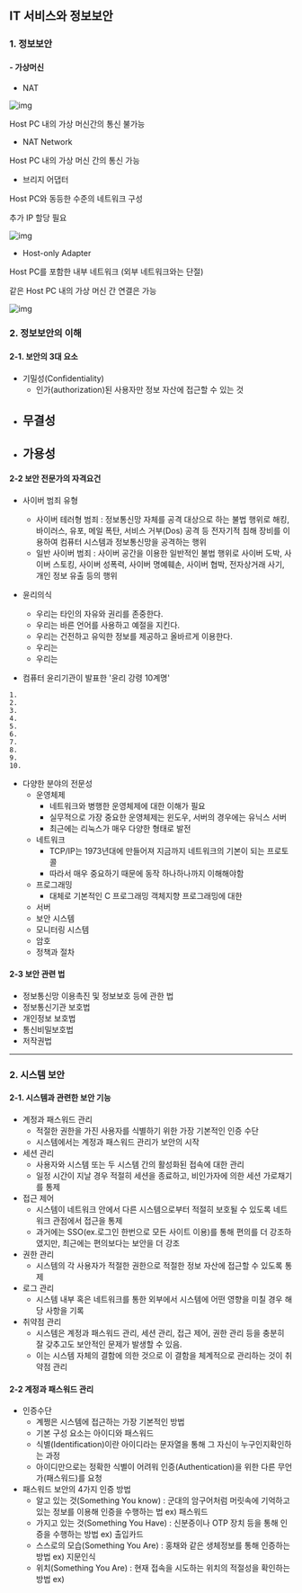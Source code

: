 ## IT 서비스와 정보보안

### 1. 정보보안



#### - 가상머신

- NAT

![img](https://t1.daumcdn.net/cfile/tistory/245FEE3558FDC01F2B)

 Host PC 내의 가상 머신간의 통신 불가능



- NAT Network

Host PC 내의 가상 머신 간의 통신 가능



- 브리지 어댑터

Host PC와 동등한 수준의 네트워크 구성

추가 IP 할당 필요

![img](https://t1.daumcdn.net/cfile/tistory/26585C5058FDC16F2E)



- Host-only Adapter

Host PC를 포함한 내부 네트워크 (외부 네트워크와는 단절)

같은 Host PC 내의 가상 머신 간 연결은 가능

![img](https://t1.daumcdn.net/cfile/tistory/2378FD4958FDC34A38)



### 2. 정보보안의 이해

#### 2-1. 보안의 3대 요소

- 기밀성(Confidentiality)
  - 인가(authorization)된 사용자만 정보 자산에 접근할 수 있는 것
- 무결성
  - 
- 가용성
  - 



#### 2-2 보안 전문가의 자격요건

- 사이버 범죄 유형
  - 사이버 테러형 범죄 : 정보통신망 자체를 공격 대상으로 하는 불법 행위로 해킹, 바이러스, 유포, 메일 폭탄, 서비스 거부(Dos) 공격 등 전자기적 침해 장비를 이용하여 컴퓨터 시스템과 정보통신망을 공격하는 행위
  - 일반 사이버 범죄 : 사이버 공간을 이용한 일반적인 불법 행위로 사이버 도박, 사이버 스토킹, 사이버 성폭력, 사이버 명예훼손, 사이버 협박, 전자상거래 사기, 개인 정보 유출 등의 행위



- 윤리의식
  - 우리는 타인의 자유와 권리를 존중한다.
  - 우리는 바른 언어를 사용하고 예절을 지킨다.
  - 우리는 건전하고 유익한 정보를 제공하고 올바르게 이용한다.
  -  우리는
  - 우리는



- 컴퓨터 윤리기관이 발표한 '윤리 강령 10계명'

```
1.
2.
3.
4.
5.
6.
7.
8.
9.
10.
```

- 다양한 분야의 전문성
  - 운영체제
    - 네트워크와 병행한 운영체제에 대한 이해가 필요
    - 실무적으로 가장 중요한 운영체제는 윈도우, 서버의 경우에는 유닉스 서버
    - 최근에는 리눅스가 매우 다양한 형태로 발전
  - 네트워크
    -  TCP/IP는 1973년대에 만들어져 지금까지 네트워크의 기본이 되는 프로토콜
    - 따라서 매우 중요하기 때문에 동작 하나하나까지 이해해야함
  - 프로그래밍
    - 대체로 기본적인 C 프로그래밍 객체지향 프로그래밍에 대한
  - 서버
  - 보안 시스템
  - 모니터링 시스템
  - 암호
  - 정책과 절차



#### 2-3 보안 관련 법

- 정보통신망 이용촉진 및 정보보호 등에 관한 법
- 정보통신기관 보호법
- 개인정보 보호법
- 통신비밀보호법
- 저작권법

---



### 2. 시스템 보안

#### 2-1. 시스템과 관련한 보안 기능

- 계정과 패스워드 관리
  - 적절한 권한을 가진 사용자를 식별하기 위한 가장 기본적인 인증 수단
  - 시스템에서는 계정과 패스워드 관리가 보안의 시작
- 세션 관리
  - 사용자와 시스템 또는 두 시스템 간의 활성화된 접속에 대한 관리
  - 일정 시간이 지날 경우 적절히 세션을 종료하고, 비인가자에 의한 세션 가로채기를 통제
- 접근 제어
  - 시스템이 네트워크 안에서 다른 시스템으로부터 적절히 보호될 수 있도록 네트워크 관점에서 접근을 통제
  - 과거에는 SSO(ex.로그인 한번으로 모든 사이트 이용)를 통해 편의를 더 강조하였지만, 최근에는 편의보다는 보안을 더 강조
- 권한 관리
  - 시스템의 각 사용자가 적절한 권한으로 적절한 정보 자산에 접근할 수 있도록 통제
- 로그 관리
  - 시스템 내부 혹은 네트워크를 통한 외부에서 시스템에 어떤 영향을 미칠 경우 해당 사항을 기록
- 취약점 관리
  - 시스템은 계정과 패스워드 관리, 세션 관리, 접근 제어, 권한 관리 등을 충분히 잘 갖추고도 보안적인 문제가 발생할 수 있음.
  - 이는 시스템 자체의 결함에 의한 것으로 이 결함을 체계적으로 관리하는 것이 취약점 관리



#### 2-2 계정과 패스워드 관리

- 인증수단
  - 계쩡은 시스템에 접근하는 가장 기본적인 방법
  - 기본 구성 요소는 아이디와 패스워드
  - 식별(Identification)이란 아이디라는 문자열을 통해 그 자신이 누구인지확인하는 과정
  - 아이디만으로는 정확한 식별이 어려워 인증(Authentication)을 위한 다른 무언가(패스워드)를 요청
- 패스워드 보안의 4가지 인증 방법
  - 알고 있는 것(Something You know) : 군대의 암구어처럼 머릿속에 기억하고 있는 정보를 이용해 인증을 수행하는 법 ex) 패스워드
  - 가지고 있는 것(Something You Have) : 신분증이나 OTP 장치 등을 통해 인증을 수행하는 방법 ex) 출입카드
  - 스스로의 모습(Something You Are) : 홍채와 같은 생체정보를 통해 인증하는 방법 ex) 지문인식
  - 위치(Something You Are) : 현재 접속을 시도하는 위치의 적절성을 확인하는 방법 ex) 